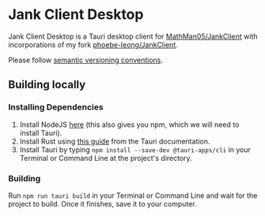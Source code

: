 # Jank Client Desktop
Jank Client Desktop is a Tauri desktop client for [MathMan05/JankClient](https://github.com/MathMan05/JankClient) with incorporations of my fork [phoebe-leong/JankClient](https://github.com/phoebe-leong/JankClient).  

Please follow [semantic versioning conventions](https://semver.org/).
  
## Building locally
### Installing Dependencies
1. Install NodeJS [here](https://nodejs.org) (this also gives you npm, which we will need to install Tauri).
2. Install Rust using [this guide](https://tauri.app/v1/guides/getting-started/prerequisites/) from the Tauri documentation.
3. Install Tauri by typing ``npm install --save-dev @tauri-apps/cli`` in your Terminal or Command Line at the project's directory.
### Building
Run ``npm run tauri build`` in your Terminal or Command Line and wait for the project to build. Once it finishes, save it to your computer.
